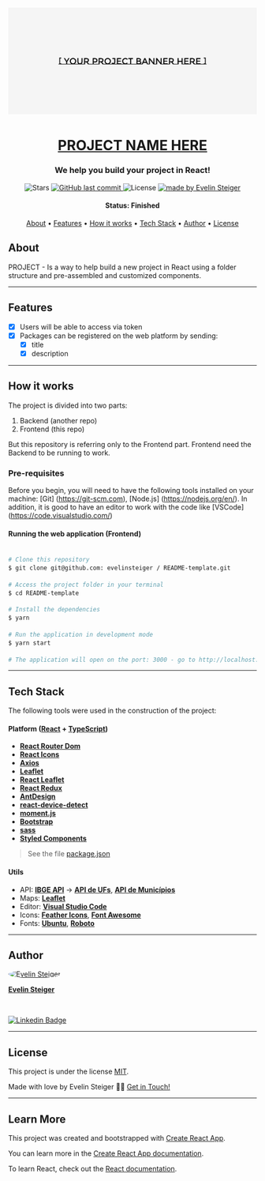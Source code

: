 <h1 align="center">
    <img alt="project" title="#About" src="./assets/banner.jpg" />
</h1>

<h1 align="center">
  <a href="#"> PROJECT NAME HERE </a>
</h1>

<h3 align="center">We help you build your project in React!</h3>

<p align="center">

  <img alt="Stars" src="https://img.shields.io/github/stars/evelinsteiger/README-template?style=social">
  
  <a href="https://github.com/evelinsteiger/README-template">
    <img alt="GitHub last commit" src="https://img.shields.io/github/last-commit/evelinsteiger/README-template">
  </a>
    
  <img alt="License" src="https://img.shields.io/badge/license-MIT-brightgreen">

  <a href="https://github.com/evelinsteiger/">
    <img alt="made by Evelin Steiger" src="https://img.shields.io/badge/made%20by-Evelin%20Steiger-ff69b4">
  </a>
</p>

<h4 align="center"> 
	 Status: Finished
</h4>

<p align="center">
 <a href="#about">About</a> •
 <a href="#features">Features</a> •
 <a href="#how-it-works">How it works</a> • 
 <a href="#tech-stack">Tech Stack</a> •  
 <a href="#author">Author</a> • 
 <a href="#user-content-license">License</a>
</p>

## About

PROJECT - Is a way to help build a new project in React using a folder structure and pre-assembled and customized components.

<!-- Project developed by ** Vest Surf Team ** offered by [Vest Surf](https://www.vestsurf.com/). -->

---

## Features

- [x] Users will be able to access via token
- [x] Packages can be registered on the web platform by sending:
  - [x] title
  - [x] description

---

## How it works

The project is divided into two parts:

1. Backend (another repo)
2. Frontend (this repo)

But this repository is referring only to the Frontend part. Frontend need the Backend to be running to work.

### Pre-requisites

Before you begin, you will need to have the following tools installed on your machine:
[Git] (https://git-scm.com), [Node.js] (https://nodejs.org/en/).
In addition, it is good to have an editor to work with the code like [VSCode] (https://code.visualstudio.com/)

#### Running the web application (Frontend)

```bash

# Clone this repository
$ git clone git@github.com: evelinsteiger / README-template.git

# Access the project folder in your terminal
$ cd README-template

# Install the dependencies
$ yarn

# Run the application in development mode
$ yarn start

# The application will open on the port: 3000 - go to http://localhost:3000

```

---

## Tech Stack

The following tools were used in the construction of the project:

#### **Platform** ([React](https://reactjs.org/) + [TypeScript](https://www.typescriptlang.org/))

- **[React Router Dom](https://github.com/ReactTraining/react-router/tree/master/packages/react-router-dom)**
- **[React Icons](https://react-icons.github.io/react-icons/)**
- **[Axios](https://github.com/axios/axios)**
- **[Leaflet](https://react-leaflet.js.org/en/)**
- **[React Leaflet](https://react-leaflet.js.org/)**
- **[React Redux](https://github.com/reduxjs/react-redux)**
- **[AntDesign](https://ant.design/)**
- **[react-device-detect](https://github.com/duskload/react-device-detect)**
- **[moment.js](https://momentjs.com/)**
- **[Bootstrap](https://getbootstrap.com/)**
- **[sass](https://github.com/sass/dart-sass)**
- **[Styled Components](https://github.com/styled-components/styled-components)**

> See the file [package.json](https://github.com/evelinsteiger/README-template/blob/master/package.json)

#### [](#)**Utils**

- API: **[IBGE API](https://servicodados.ibge.gov.br/api/docs/localidades?versao=1)** → **[API de UFs](https://servicodados.ibge.gov.br/api/docs/localidades?versao=1#api-UFs-estadosGet)**, **[API de Municípios](https://servicodados.ibge.gov.br/api/docs/localidades?versao=1#api-Municipios-estadosUFMunicipiosGet)**
- Maps: **[Leaflet](https://react-leaflet.js.org/en/)**
- Editor: **[Visual Studio Code](https://code.visualstudio.com/)**
- Icons: **[Feather Icons](https://feathericons.com/)**, **[Font Awesome](https://fontawesome.com/)**
- Fonts: **[Ubuntu](https://fonts.google.com/specimen/Ubuntu)**, **[Roboto](https://fonts.google.com/specimen/Roboto)**

---

## Author

<a href="https://www.linkedin.com/in/evelinsteiger/">
 <img style="border-radius: 50%;" src="https://media-exp1.licdn.com/dms/image/C4E03AQFY3bB4gWUEVw/profile-displayphoto-shrink_200_200/0/1638286563108?e=1651708800&v=beta&t=WQhkU4GF5vPmHiAb788WkvXJaXnyKhYz5oarqqcfGBA" width="100px;" alt="Evelin Steiger"/>
 <br />
 <p><b>Evelin Steiger</b></p></a>
 <br />

[![Linkedin Badge](https://img.shields.io/badge/-Evelin%20Steiger-blue?style=flat-square&logo=Linkedin&logoColor=white&link=https://www.linkedin.com/in/evelinsteiger/)](https://www.linkedin.com/in/evelinsteiger/)

---

## License

This project is under the license [MIT](./LICENSE).

Made with love by Evelin Steiger 👋🏽 [Get in Touch!](https://www.linkedin.com/in/evelinsteiger/)

---

## Learn More

This project was created and bootstrapped with [Create React App](https://github.com/facebook/create-react-app).

You can learn more in the [Create React App documentation](https://facebook.github.io/create-react-app/docs/getting-started).

To learn React, check out the [React documentation](https://reactjs.org/).
